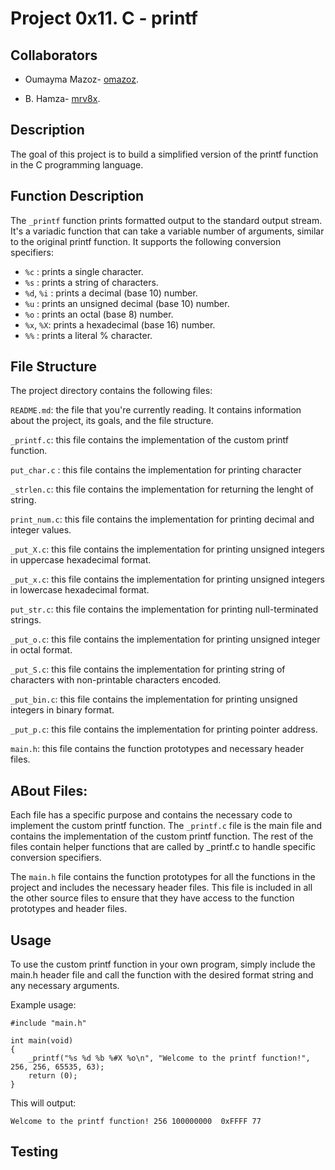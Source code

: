 # Project 0x11. C - printf


## Collaborators
- Oumayma Mazoz-  [omazoz](https://github.com/omazoz).

- B. Hamza- [mrv8x](https://github.com/mrv8x).

## Description
The goal of this project is to build a simplified version of the printf function in the C programming language.

## Function Description
The `_printf` function prints formatted output to the standard output stream. It's a variadic function that can take a variable number of arguments, similar to the original printf function. It supports the following conversion specifiers:

- `%c` : prints a single character.
- `%s` : prints a string of characters.
- `%d`, `%i` : prints a decimal (base 10) number.
- `%u` : prints an unsigned decimal (base 10) number.
- `%o` : prints an octal (base 8) number.
- `%x`, `%X`: prints a hexadecimal (base 16) number.
- `%%` : prints a literal % character.

## File Structure
The project directory contains the following files:

`README.md`: the file that you're currently reading. It contains information about the project, its goals, and the file structure.

`_printf.c`: this file contains the implementation of the custom printf function.


`put_char.c` : this file contains the implementation for printing character

`_strlen.c`: this file contains the implementation for returning the lenght of string.

`print_num.c`: this file contains the implementation for printing decimal and integer values.

`_put_X.c`: this file contains the implementation for printing unsigned integers in uppercase hexadecimal format.

`_put_x.c`: this file contains the implementation for printing unsigned integers in lowercase hexadecimal format.

`put_str.c`: this file contains the implementation for printing null-terminated strings.

`_put_o.c`: this file contains the implementation for printing unsigned integer in octal format.

`_put_S.c`: this file contains the implementation for printing string of characters with non-printable characters encoded.

`_put_bin.c`: this file contains the implementation for printing unsigned integers in binary format.


`_put_p.c`: this file contains the implementation for printing pointer address.

`main.h`: this file contains the function prototypes and necessary header files.

## ABout Files: 
Each file has a specific purpose and contains the necessary code to implement the custom printf function. The `_printf.c` file is the main file and contains the implementation of the custom printf function. The rest of the files contain helper functions that are called by _printf.c to handle specific conversion specifiers.

The `main.h` file contains the function prototypes for all the functions in the project and includes the necessary header files. This file is included in all the other source files to ensure that they have access to the function prototypes and header files.

## Usage

To use the custom printf function in your own program, simply include the main.h header file and call the function with the desired format string and any necessary arguments.

Example usage:
```
#include "main.h"

int main(void)
{
    _printf("%s %d %b %#X %o\n", "Welcome to the printf function!", 256, 256, 65535, 63);
    return (0);
}
```
This will output:
```
Welcome to the printf function! 256 100000000  0xFFFF 77

```
## Testing

